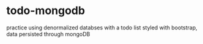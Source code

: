 # todo-mongodb
practice using denormalized databses with a todo list styled with bootstrap, data persisted through mongoDB
